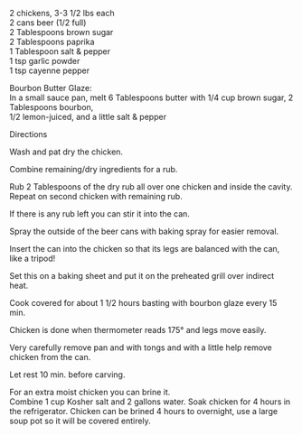 ---
---

2 chickens, 3-3 1/2 lbs each  
2 cans beer (1/2 full)  
2 Tablespoons brown sugar  
2 Tablespoons paprika  
1 Tablespoon salt & pepper  
1 tsp garlic powder  
1 tsp cayenne pepper  

Bourbon Butter Glaze:  
In a small sauce pan, melt 6 Tablespoons butter with 1/4 cup brown sugar, 2 Tablespoons bourbon,  
1/2 lemon-juiced, and a little salt & pepper 

Directions 

Wash and pat dry the chicken.

Combine remaining/dry ingredients for a rub. 

Rub 2 Tablespoons of the dry rub all over one chicken and inside the cavity. Repeat on second chicken with remaining rub. 

If there is any rub left you can stir it into the can. 

Spray the outside of the beer cans with baking spray for easier removal. 

Insert the can into the chicken so that its legs are balanced with the can, like a tripod! 

Set this on a baking sheet and put it on the preheated grill over indirect heat. 

Cook covered for about 1 1/2 hours basting with bourbon glaze every 15 min. 

Chicken is done when thermometer reads 175° and legs move easily. 

Very carefully remove pan and with tongs and with a little help remove chicken from the can. 

Let rest 10 min. before carving. 

For an extra moist chicken you can brine it.  
Combine 1 cup Kosher salt and 2 gallons water. Soak chicken for 4 hours in the refrigerator. 
Chicken can be brined 4 hours to overnight, use a large soup pot so it will be covered entirely. 
